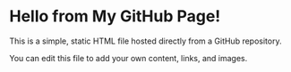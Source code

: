 # Hello from My GitHub Page!

This is a simple, static HTML file hosted directly from a GitHub repository.

You can edit this file to add your own content, links, and images.